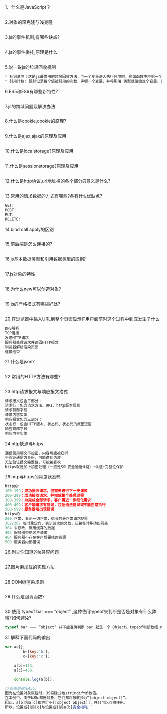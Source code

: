 1、什么是JavaScript？ 

```js

```

2.对象的深克隆与浅克隆

```js

```

3.js的事件机制,有哪些缺点?

```js

```

4.js的事件委托,原理是什么

```js

```

5.说一说js的垃圾回收机制

```js
* 标记清除：这是js最常用的垃圾回收方法，当一个变量进入执行环境时，例如函数中声明一个变量，将其标记为进入环境，当变量离开环境时，（函数执行结束），标记为离开环境
* 引用计数: 跟踪记录每个值被引用的次数，声明一个变量，并将引用 类型赋值给这个变量，则这个值的引用次数+1，当变量的值变成了另一个，则这个值的引用次数-1，当值的引用次数为0的时候，就回收
```

6.ES5和ES6有哪些新特性?

```js

```

7.js的跨域问题及解决办法

```js

```

8.什么是cookie,cookie的原理?

```js

```

9.什么是ajax,ajax的原理及应用

```js

```

10.什么是localstorage?原理及应用

```js

```

11.什么是sessionstorage?原理及应用

```js

```

12.什么是http协议,url地址栏的各个部分的意义是什么?

``` js

```

13.常用的请求数据的方式有哪些?各有什么优缺点?

```js
GET:
POST:
PUT:
DELETE:
```

14.bind call apply的区别

```js

```

15.前后端是怎么连接的?

```js

```

16.js基本数据类型和引用数据类型的区别?

```js

```

17.js对象的特性

```js

```

18.为什么new可以创造对象?

```js

```

19 js的严格模式有哪些好处?

```js

```

20.在浏览器中输入URL到整个页面显示在用户面前时这个过程中到底发生了什么

```js
DNS解析
TCP连接
发送HTTP请求
服务器处理请求并返回HTTP报文
浏览器解析渲染页面
连接结束
```

21.什么是json?

```js

```

22.常用的HTTP方法有哪些?

```js

```

23.http请求报文与响应报文格式

```js
请求报文包含三部分：
请求行：包含请求方法、URI、http版本信息
请求首部字段
请求内容实体
响应报文包含三部分：
状态行：包含HTTP版本、状态码、状态码的原因短语
响应首部字段
响应内容实体
```

24.http缺点与https

```js
通信使用明文不加密，内容可能被窃听
不验证通信方身份，可能遭到伪装
无法验证报文完整性，可能被篡改
https就是加上加密处理（一般是SSL安全通信线路）+认证+完整性保护
```

25.http与https的常见状态码

```js
http的:
100-199：成功接收请求，但需要进行下一步请求
200-299：成功接收请求，并完成整个处理过程
300-399：为完成全部请求，客户需近一步细化需求
400-499：客户端请求有错误，包括语法错误或不能正常执行
500-599：服务器端出现错误
https的:
200 正常，表示一切正常，返会的是正常请求结果
302/307 临时重定向，表示请求的文档，已被临时移动到别处
304 未修改，调用缓存的数据
403 服务器拒绝客户请求
404 服务器不存在客户想要找的资源
500 服务器内部错误
```

26.列举你知道的ie兼容问题

```js

```

27.图片懒加载的实现方法

```js

```

28.DOM树渲染规则

```js

```

29.什么是回调函数?

```js

```

30.使用 typeof bar === “object” ,这种使用typeof来判断是否是对象有什么弊端?如何避免?

```js
typeof bar === “object” 并不能准确判断 bar 就是一个 Object。typeof判断数组,null都会返回对象Object类型,可以通过 Object.prototype.toString.call(bar) === “[object Object]” 来避免这种弊端：
```

31.解释下面代码的输出

```js
var a={},
        b={key:'b'},
        c={key:'c'};
     
    a[b]=123;
    a[c]=456;
     
    console.log(a[b]);

//答案是输出456;
因为在设置对象属性时，JS将隐式地stringify参数值。
在本例中，由于b和c都是对象，它们都将被转换为“[object object]”。
因此，a[b]和a[c]都等价于[[object object]]，并且可以互换使用。
所以，设置或引用[c]与设置或引用a[b]完全相同。`
```

















